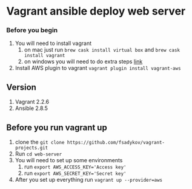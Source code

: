 # Vagrant ansible deploy web server 

### Before you begin
1. You will need to install vagrant 
	1. on mac just  run `brew cask install virtual box`  and  `brew cask install vagrant` 
	2. on windows you will need to do extra steps [link](https://www.vagrantup.com/docs/installation/)
2. Install AWS plugin to vagrant `vagrant plugin install vagrant-aws`

## Version 
1. Vagrant 2.2.6
2. Ansible 2.8.5


## Before you run vagrant up 
1. clone the `git clone https://github.com/fsadykov/vagrant-projects.git` 
2. Run `cd web-server`
3.  You will need  to set up some environments 
	1. run `export AWS_ACCESS_KEY='Access key'`
	2. run `export AWS_SECRET_KEY='Secret key'`
4. After you set up everything run `vagrant up --provider=aws`
